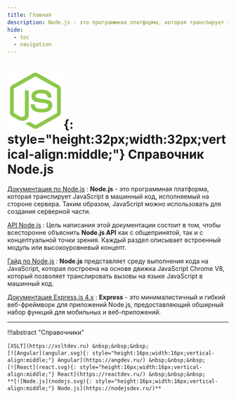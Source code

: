 ```yaml
---
title: Главная
description: Node.js - это программная платформа, которая транслирует JavaScript в машинный код, исполняемый на стороне сервера
hide:
  - toc
  - navigation
---
```


# ![Node.js](./nodejs.svg){: style="height:32px;width:32px;vertical-align:middle;"} Справочник Node.js

<div class="layout layout2" markdown="1">

<div class="cell" markdown="1">

[Документация по Node.js](doc/index.md)
: **Node.js** - это программная платформа, которая транслирует JavaScript в машинный код, исполняемый на стороне сервера. Таким образом, JavaScript можно использовать для создания серверной части.

[API Node.js](api/index.md)
: Цель написания этой документации состоит в том, чтобы всесторонне объяснить **Node.js API** как с общепринятой, так и с концептуальной точки зрения. Каждый раздел описывает встроенный модуль или высокоуровневый концепт.

</div>

<div class="cell" markdown="1">

[Гайд по Node.js](guide/index.md)
: **Node.js** представляет среду выполнения кода на JavaScript, которая построена на основе движка JavaScript Chrome V8, который позволяет транслировать вызовы на языке JavaScript в машинный код.

[Документация Express.js 4.x](expressjs4/index.md)
: **Express** - это минималистичный и гибкий веб-фреймворк для приложений Node.js, предоставляющий обширный набор функций для мобильных и веб-приложений.

</div>

</div>

---

!!!abstract "Справочники"

    [XSLT](https://xsltdev.ru) &nbsp;&nbsp;&nbsp;
    [![Angular](angular.svg){: style="height:16px;width:16px;vertical-align:middle;"} Angular](https://angdev.ru/) &nbsp;&nbsp;&nbsp;
    [![React](react.svg){: style="height:16px;width:16px;vertical-align:middle;"} React](https://reactdev.ru/) &nbsp;&nbsp;&nbsp;
    **[![Node.js](nodejs.svg){: style="height:16px;width:16px;vertical-align:middle;"} Node.js](https://nodejsdev.ru/)**
